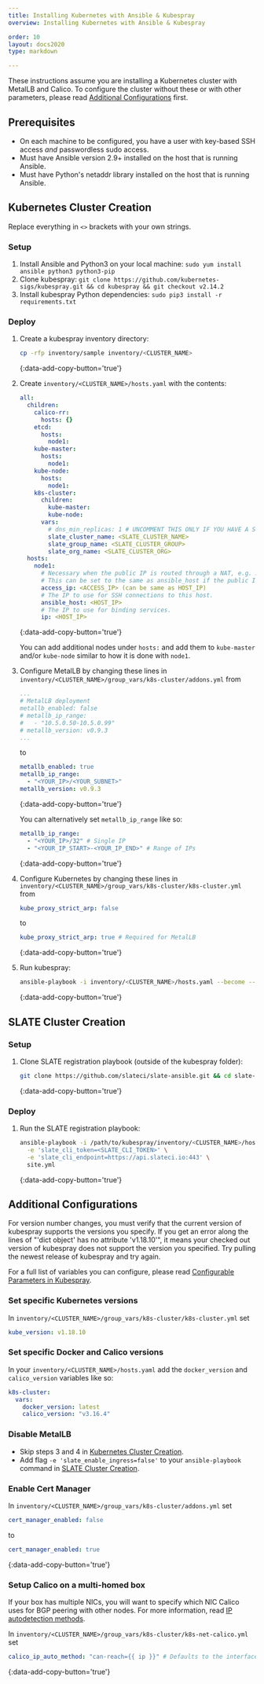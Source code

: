 ```yaml
---
title: Installing Kubernetes with Ansible & Kubespray
overview: Installing Kubernetes with Ansible & Kubespray

order: 10
layout: docs2020
type: markdown

---
```


These instructions assume you are installing a Kubernetes cluster with MetalLB and Calico.
To configure the cluster without these or with other parameters, please read [Additional Configurations](#additional-configurations) first.

## Prerequisites

- On each machine to be configured, you have a user with key-based SSH access *and* passwordless sudo access.
- Must have Ansible version 2.9+ installed on the host that is running Ansible.
- Must have Python's netaddr library installed on the host that is running Ansible.

## Kubernetes Cluster Creation
Replace everything in `<>` brackets with your own strings.

### Setup

1. Install Ansible and Python3 on your local machine:
`sudo yum install ansible python3 python3-pip`
2. Clone kubespray:
`git clone https://github.com/kubernetes-sigs/kubespray.git && cd kubespray && git checkout v2.14.2`
3. Install kubespray Python dependencies:
`sudo pip3 install -r requirements.txt`

### Deploy

1. Create a kubespray inventory directory:
    ```bash
    cp -rfp inventory/sample inventory/<CLUSTER_NAME>
    ```
    {:data-add-copy-button='true'}
2. Create `inventory/<CLUSTER_NAME>/hosts.yaml` with the contents:

    ```yaml
    all:
      children:
        calico-rr:
          hosts: {}
        etcd:
          hosts:
            node1:
        kube-master:
          hosts:
            node1:
        kube-node:
          hosts:
            node1:
        k8s-cluster:
          children:
            kube-master:
            kube-node:
          vars:
            # dns_min_replicas: 1 # UNCOMMENT THIS ONLY IF YOU HAVE A SINGLE NODE CLUSTER
            slate_cluster_name: <SLATE_CLUSTER_NAME>
            slate_group_name: <SLATE_CLUSTER_GROUP>
            slate_org_name: <SLATE_CLUSTER_ORG>
      hosts:
        node1:
          # Necessary when the public IP is routed through a NAT, e.g. AWS EC2 instances.
          # This can be set to the same as ansible_host if the public IP is set directly on the host's NIC.
          access_ip: <ACCESS_IP> (can be same as HOST_IP)
          # The IP to use for SSH connections to this host.
          ansible_host: <HOST_IP>
          # The IP to use for binding services.
          ip: <HOST_IP>
    ```
    {:data-add-copy-button='true'}

    You can add additional nodes under `hosts:` and add them to `kube-master` and/or `kube-node` similar to how it is done with `node1`.

3. Configure MetalLB by changing these lines in `inventory/<CLUSTER_NAME>/group_vars/k8s-cluster/addons.yml` from

    ```yaml
    ...
    # MetalLB deployment
    metallb_enabled: false
    # metallb_ip_range:
    #   - "10.5.0.50-10.5.0.99"
    # metallb_version: v0.9.3
    ...
    ```

    to

    ```yaml
    metallb_enabled: true
    metallb_ip_range:
      - "<YOUR_IP>/<YOUR_SUBNET>"
    metallb_version: v0.9.3
    ```
    {:data-add-copy-button='true'}

    You can alternatively set `metallb_ip_range` like so:

    ```yaml
    metallb_ip_range:
      - "<YOUR_IP>/32" # Single IP
      - "<YOUR_IP_START>-<YOUR_IP_END>" # Range of IPs
    ```
    {:data-add-copy-button='true'}

4. Configure Kubernetes by changing these lines in `inventory/<CLUSTER_NAME>/group_vars/k8s-cluster/k8s-cluster.yml` from

    ```yaml
    kube_proxy_strict_arp: false
    ```

    to

    ```yaml
    kube_proxy_strict_arp: true # Required for MetalLB
    ```
    {:data-add-copy-button='true'}

5. Run kubespray:
    ```bash
    ansible-playbook -i inventory/<CLUSTER_NAME>/hosts.yaml --become --become-user=root -u <SSH_USER> cluster.yml
    ```
    {:data-add-copy-button='true'}

## SLATE Cluster Creation

### Setup

1. Clone SLATE registration playbook (outside of the kubespray folder):
    ```bash
    git clone https://github.com/slateci/slate-ansible.git && cd slate-ansible
    ```
    {:data-add-copy-button='true'}

### Deploy

1. Run the SLATE registration playbook:

    ```bash
    ansible-playbook -i /path/to/kubespray/inventory/<CLUSTER_NAME>/hosts.yaml -u <SSH_USER> --become --become-user=root \
      -e 'slate_cli_token=<SLATE_CLI_TOKEN>' \
      -e 'slate_cli_endpoint=https://api.slateci.io:443' \
      site.yml
    ```
    {:data-add-copy-button='true'}

## Additional Configurations

For version number changes, you must verify that the current version of kubespray supports the versions you specify.
If you get an error along the lines of "'dict object' has no attribute 'v1.18.10'", it means your checked out version of kubespray does not support the version you specified.
Try pulling the newest release of kubespray and try again.

For a full list of variables you can configure, please read [Configurable Parameters in Kubespray](https://github.com/kubernetes-sigs/kubespray/blob/master/docs/vars.md).

### Set specific Kubernetes versions
In `inventory/<CLUSTER_NAME>/group_vars/k8s-cluster/k8s-cluster.yml` set
```yaml
kube_version: v1.18.10
```

### Set specific Docker and Calico versions
In your `inventory/<CLUSTER_NAME>/hosts.yaml` add the `docker_version` and `calico_version` variables like so:
```yaml
k8s-cluster:
  vars:
    docker_version: latest
    calico_version: "v3.16.4"
```

### Disable MetalLB
- Skip steps 3 and 4 in [Kubernetes Cluster Creation](#kubernetes-cluster-creation).
- Add flag `-e 'slate_enable_ingress=false'` to your `ansible-playbook` command in [SLATE Cluster Creation](#slate-cluster-creation).

### Enable Cert Manager
In `inventory/<CLUSTER_NAME>/group_vars/k8s-cluster/addons.yml` set
```yaml
cert_manager_enabled: false
```

to

```yaml
cert_manager_enabled: true
```
{:data-add-copy-button='true'}

### Setup Calico on a multi-homed box
If your box has multiple NICs, you will want to specify which NIC Calico uses for BGP peering with other nodes.
For more information, read [IP autodetection methods](https://docs.projectcalico.org/reference/node/configuration#ip-autodetection-methods).

In `inventory/<CLUSTER_NAME>/group_vars/k8s-cluster/k8s-net-calico.yml` set

```yaml
calico_ip_auto_method: "can-reach={{ ip }}" # Defaults to the interface that has the address specified in `ip:` in hosts.yaml
```
{:data-add-copy-button='true'}
